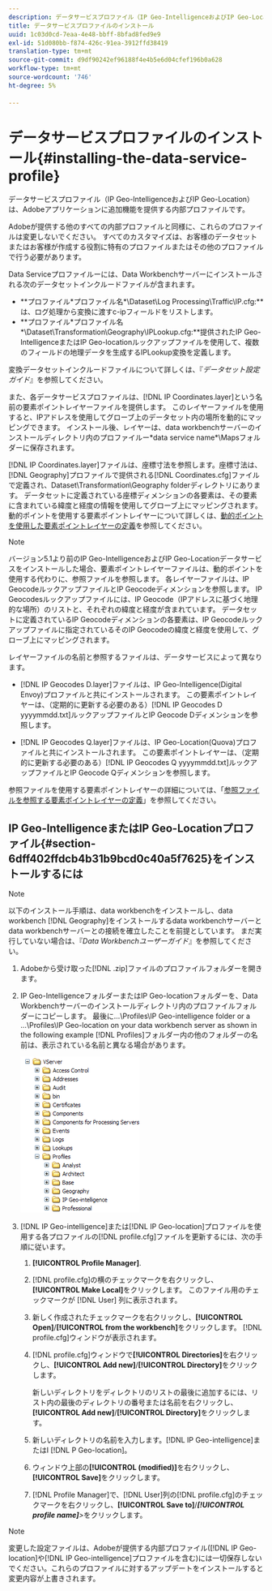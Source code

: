 ```yaml
---
description: データサービスプロファイル（IP Geo-IntelligenceおよびIP Geo-Location）は、Adobeアプリケーションに追加機能を提供する内部プロファイルです。
title: データサービスプロファイルのインストール
uuid: 1c03d0cd-7eaa-4e48-bbff-8bfad8fed9e9
exl-id: 51d080bb-f874-426c-91ea-3912ffd38419
translation-type: tm+mt
source-git-commit: d9df90242ef96188f4e4b5e6d04cfef196b0a628
workflow-type: tm+mt
source-wordcount: '746'
ht-degree: 5%

---
```


# データサービスプロファイルのインストール{#installing-the-data-service-profile}

データサービスプロファイル（IP Geo-IntelligenceおよびIP Geo-Location）は、Adobeアプリケーションに追加機能を提供する内部プロファイルです。

Adobeが提供する他のすべての内部プロファイルと同様に、これらのプロファイルは変更しないでください。 すべてのカスタマイズは、お客様のデータセットまたはお客様が作成する役割に特有のプロファイルまたはその他のプロファイルで行う必要があります。

Data Serviceプロファイルーには、Data Workbenchサーバーにインストールされる次のデータセットインクルードファイルが含まれます。

* **プロファイル\*プロファイル名&#x200B;*\Dataset\Log Processing\Traffic\IP.cfg:**は、ログ処理から変換に渡すc-ipフィールドをリストします。
* **プロファイル\*プロファイル名&#x200B;*\Dataset\Transformation\Geography\IPLookup.cfg:**提供されたIP Geo-IntelligenceまたはIP Geo-locationルックアップファイルを使用して、複数のフィールドの地理データを生成するIPLookup変換を定義します。

変換データセットインクルードファイルについて詳しくは、『*データセット設定ガイド*』を参照してください。

また、各データサービスプロファイルは、[!DNL IP Coordinates.layer]という名前の要素ポイントレイヤーファイルを提供します。 このレイヤーファイルを使用すると、IPアドレスを使用してグローブ上のデータセット内の場所を動的にマッピングできます。 インストール後、レイヤーは、data workbenchサーバーのインストールディレクトリ内のプロファイルー\*data service name*\Mapsフォルダーに保存されます。

[!DNL IP Coordinates.layer]ファイルは、座標寸法を参照します。座標寸法は、[!DNL Geography]プロファイルで提供される[!DNL Coordinates.cfg]ファイルで定義され、Dataset\Transformation\Geography folderディレクトリにあります。 データセットに定義されている座標ディメンションの各要素は、その要素に含まれている緯度と経度の情報を使用してグローブ上にマッピングされます。 動的ポイントを使用する要素ポイントレイヤーについて詳しくは、[動的ポイントを使用した要素ポイントレイヤーの定義](../../../../home/c-geo-oview/c-wk-img-lyrs/c-elmt-pt-lyrs/c-elmt-pt-lyrs-ref-lkp-files/c-elmt-pt-lyr-file-frmt/c-dyn-pts.md#concept-77ae65bedc3f465489bc135ae7e3c2f3)を参照してください。

>[!NOTE]
>
>バージョン5.1より前のIP Geo-IntelligenceおよびIP Geo-Locationデータサービスをインストールした場合、要素ポイントレイヤーファイルは、動的ポイントを使用する代わりに、参照ファイルを参照します。 各レイヤーファイルは、IP GeocodeルックアップファイルとIP Geocodeディメンションを参照します。 IP Geocodesルックアップファイルには、IP Geocode（IPアドレスに基づく地理的な場所）のリストと、それぞれの緯度と経度が含まれています。 データセットに定義されているIP Geocodeディメンションの各要素は、IP Geocodeルックアップファイルに指定されているそのIP Geocodeの緯度と経度を使用して、グローブ上にマッピングされます。

レイヤーファイルの名前と参照するファイルは、データサービスによって異なります。

* [!DNL IP Geocodes D.layer]ファイルは、IP Geo-Intelligence(Digital Envoy)プロファイルと共にインストールされます。 この要素ポイントレイヤーは、（定期的に更新する必要のある）[!DNL IP Geocodes D yyyymmdd.txt]ルックアップファイルとIP Geocode Dディメンションを参照します。

* [!DNL IP Geocodes Q.layer]ファイルは、IP Geo-Location(Quova)プロファイルと共にインストールされます。 この要素ポイントレイヤーは、（定期的に更新する必要のある）[!DNL IP Geocodes Q yyyymmdd.txt]ルックアップファイルとIP Geocode Qディメンションを参照します。

参照ファイルを使用する要素ポイントレイヤーの詳細については、「[参照ファイルを参照する要素ポイントレイヤーの定義](../../../../home/c-geo-oview/c-wk-img-lyrs/c-elmt-pt-lyrs/c-elmt-pt-lyrs-ref-lkp-files/c-elmt-pt-lyrs-ref-lkp-files.md#concept-c40bd0890a984112bce831b596827f0f)」を参照してください。

## IP Geo-IntelligenceまたはIP Geo-Locationプロファイル{#section-6dff402ffdcb4b31b9bcd0c40a5f7625}をインストールするには

>[!NOTE]
>
>以下のインストール手順は、data workbenchをインストールし、data workbench [!DNL Geography]をインストールするdata workbenchサーバーとdata workbenchサーバーとの接続を確立したことを前提としています。 まだ実行していない場合は、『*Data Workbenchユーザーガイド*』を参照してください。

1. Adobeから受け取った[!DNL .zip]ファイルのプロファイルフォルダーを開きます。
1. IP Geo-IntelligenceフォルダーまたはIP Geo-locationフォルダーを、Data Workbenchサーバーのインストールディレクトリ内のプロファイルフォルダーにコピーします。 最後に…\Profiles\IP Geo-intelligence folder or a ...\Profiles\IP Geo-location on your data workbench server as shown in the following example [!DNL Profiles]フォルダー内の他のフォルダーの名前は、表示されている名前と異なる場合があります。

   ![](assets/Geo_installProfiles_dirIP.png)

1. [!DNL IP Geo-intelligence]または[!DNL IP Geo-location]プロファイルを使用する各プロファイルの[!DNL profile.cfg]ファイルを更新するには、次の手順に従います。

   1.  **[!UICONTROL Profile Manager]**.
   1. [!DNL profile.cfg]の横のチェックマークを右クリックし、**[!UICONTROL Make Local]**&#x200B;をクリックします。 このファイル用のチェックマークが [!DNL User] 列に表示されます。

   1. 新しく作成されたチェックマークを右クリックし、**[!UICONTROL Open]**/**[!UICONTROL from the workbench]**&#x200B;をクリックします。 [!DNL profile.cfg]ウィンドウが表示されます。

   1. [!DNL profile.cfg]ウィンドウで&#x200B;**[!UICONTROL Directories]**&#x200B;を右クリックし、**[!UICONTROL Add new]**/**[!UICONTROL Directory]**&#x200B;をクリックします。

      新しいディレクトリをディレクトリのリストの最後に追加するには、リスト内の最後のディレクトリの番号または名前を右クリックし、**[!UICONTROL Add new]**/**[!UICONTROL Directory]**&#x200B;をクリックします。

   1. 新しいディレクトリの名前を入力します。[!DNL IP Geo-intelligence]またはI [!DNL P Geo-location]。

   1. ウィンドウ上部の&#x200B;**[!UICONTROL (modified)]**&#x200B;を右クリックし、**[!UICONTROL Save]**&#x200B;をクリックします。

   1. [!DNL Profile Manager]で、[!DNL User]列の[!DNL profile.cfg]のチェックマークを右クリックし、**[!UICONTROL Save to]**/***[!UICONTROL profile name]**>*&#x200B;をクリックします。

>[!NOTE]
>
>変更した設定ファイルは、Adobeが提供する内部プロファイル([!DNL IP Geo-location]や[!DNL IP Geo-intelligence]プロファイルを含む)には一切保存しないでください。これらのプロファイルに対するアップデートをインストールすると変更内容が上書きされます。
